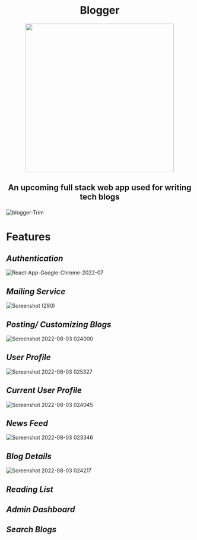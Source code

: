 
<h1 align="center">
Blogger
</h1>

<p align = "center">
  <img src="https://user-images.githubusercontent.com/71923204/179901263-01554539-4994-4ca5-bf18-eed860f1bd93.png"  width="400" >
</p>


## <p align = "center">An upcoming full stack web app used for writing tech blogs</p>

![blogger-Trim](https://user-images.githubusercontent.com/71923204/179902716-6cfb0de9-514f-4eb0-ad24-c4e582951c84.gif)


# Features

## ***Authentication***

![React-App-Google-Chrome-2022-07](https://user-images.githubusercontent.com/71923204/179902733-9c352c3e-8fa3-4221-94fb-da3bc2e385fc.gif)

## ***Mailing Service***

![Screenshot (290)](https://user-images.githubusercontent.com/71923204/179902378-20f1162c-0518-41bb-810b-45765baa3e45.png)

## ***Posting/ Customizing Blogs*** 

![Screenshot 2022-08-03 024000](https://user-images.githubusercontent.com/71923204/182500620-ecac21b9-0fde-4acb-941b-ce56921db1e5.png)

## ***User Profile*** 

![Screenshot 2022-08-03 025327](https://user-images.githubusercontent.com/71923204/182501234-931bb97e-2241-4d37-adf2-b5b32ecf8afd.png)


## ***Current User Profile*** 

![Screenshot 2022-08-03 024045](https://user-images.githubusercontent.com/71923204/182500483-a74b8c2a-3a44-4dc0-a1ed-bb4b127eb043.png)



## ***News Feed*** 

![Screenshot 2022-08-03 023346](https://user-images.githubusercontent.com/71923204/182500388-f2386ebe-3df7-41a9-b075-2d34e9413dfa.png)

## ***Blog Details*** 

![Screenshot 2022-08-03 024217](https://user-images.githubusercontent.com/71923204/182500737-eda7b898-1edb-40ce-b724-da16b213b78a.png)

## ***Reading List*** 

## ***Admin Dashboard*** 

## ***Search Blogs*** 



